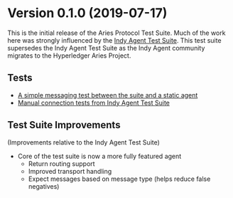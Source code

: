Version 0.1.0 (2019-07-17)
==========================

This is the initial release of the Aries Protocol Test Suite. Much of the work
here was strongly influenced by the [Indy Agent Test
Suite](https://github.com/hyperledger/indy-agent/tree/master/test_suite). This
test suite supersedes the Indy Agent Test Suite as the Indy Agent community
migrates to the Hyperledger Aries Project.

Tests
-----
- [A simple messaging test between the suite and a static
	agent](protocol_tests/test_simple_messaging.py)
- [Manual connection tests from Indy Agent Test
	Suite](protocol_tests/connection/test_manual.py)

Test Suite Improvements
-----------------------
(Improvements relative to the Indy Agent Test Suite)

- Core of the test suite is now a more fully featured agent
	- Return routing support
	- Improved transport handling
	- Expect messages based on message type (helps reduce false negatives)
